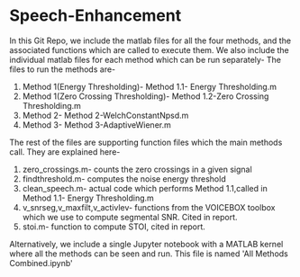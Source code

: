 # Speech-Enhancement

In this Git Repo, we include the matlab files for all the four methods, and the associated functions which are called to execute them. We also include the individual matlab files for each method which can be run separately-
The files to run the methods are-
1. Method 1(Energy Thresholding)- Method 1.1- Energy Thresholding.m
2. Method 1(Zero Crossing Thresholding)- Method 1.2-Zero Crossing Thresholding.m
3. Method 2- Method 2-WelchConstantNpsd.m
4. Method 3- Method 3-AdaptiveWiener.m

The rest of the files are supporting function files which the main methods call. They are explained here-
1. zero_crossings.m- counts the zero crossings in a given signal
2. findthreshold.m- computes the noise energy threshold
3. clean_speech.m- actual code which performs Method 1.1,called in Method 1.1- Energy Thresholding.m
4. v_snrseg,v_maxfilt,v_activlev- functions from the VOICEBOX toolbox which we use to compute segmental SNR. Cited in report.
5. stoi.m- function to compute STOI, cited in report.

Alternatively, we include a single Jupyter notebook with a MATLAB kernel where all the methods can be seen and run. This file is named 'All Methods Combined.ipynb'
